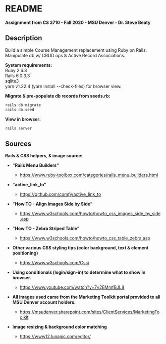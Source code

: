 # README

**Assignment from CS 3710 - Fall 2020 - MSU Denver - Dr. Steve Beaty** 

## Description

Build a simple Course Management replacement using Ruby on Rails. Manipulate db w/ CRUD ops & Active Record Associations.

**System requirements:**  
Ruby 2.6.3  
Rails 6.0.3.3  
sqlite3  
yarn v1.22.4 (yarn install --check-files) for browser view.

**Migrate & pre-populate db records from seeds.rb:**
```bash  
rails db:migrate
rails db:seed   
``` 
**View in browser:**
```bash
rails server
```

## Sources

**Rails & CSS helpers, & image source:**

* **"Rails Menu Builders"**  

	* https://www.ruby-toolbox.com/categories/rails_menu_builders.html

* **"active_link_to"**  

	* https://github.com/comfy/active_link_to

* **"How TO - Align Images Side by Side"**  

	* https://www.w3schools.com/howto/howto_css_images_side_by_side.asp

* **"How TO - Zebra Striped Table"**  

	* https://www.w3schools.com/howto/howto_css_table_zebra.asp

* **Other various CSS styling tips (color background, text & element positioning)**  

	* https://www.w3schools.com/Css/

* **Using conditionals (login/sign-in) to determine what to show in browser.**  

	* https://www.youtube.com/watch?v=7v2EMmfBJL8

* **All images used came from the Marketing Toolkit portal provided to all MSU Denver account holders.**  

	* https://msudenver.sharepoint.com/sites/ClientServices/MarketingToolkit

* **Image resizing & background color matching**  

	* https://www12.lunapic.com/editor/

